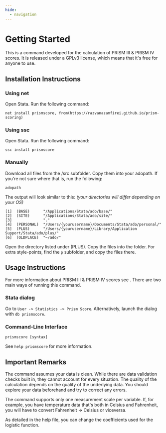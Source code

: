 ```yaml
---
hide:
  - navigation
---
```

# Getting Started

This is a command developed for the calculation of PRISM III & PRISM IV scores. It is released under a GPLv3 license, which means that it's free for anyone to use. 

## Installation Instructions
### Using net
Open Stata. Run the following command: 
```
net install prismscore, from(https://razvanazamfirei.github.io/prism-scoring)
```
### Using ssc
Open Stata. Run the following command: 
```
ssc install prismscore
```
### Manually
Download all files from the /src subfolder. Copy them into your adopath. If you're not sure where that is, run the following: 
```
adopath
```
The output will look similar to this: *(your directories will differ depending on your OS)*
```
[1]  (BASE)      "/Applications/Stata/ado/base/"
[2]  (SITE)      "/Applications/Stata/ado/site/"
[3]              "."
[4]  (PERSONAL)  "/Users/{yourusername}/Documents/Stata/ado/personal/"
[5]  (PLUS)      "/Users/{yourusername}/Library/Application Support/Stata/ado/plus/"
[6]  (OLDPLACE)  "~/ado/"
```
Open the directory listed under (PLUS). Copy the files into the folder. For extra style-points, find the `p` subfolder, and copy the files there. 
## Usage Instructions
For more information about PRISM III & PRISM IV scores see . There are two main ways of running this command. 

### Stata dialog
Go to `User -> Statistics -> Prism Score`. Alternatively, launch the dialog with `db prismscore`.

### Command-Line Interface
```
prismscore [syntax]
```
See ```help prismscore``` for more information.
## Important Remarks
The command assumes your data is clean. While there are data validation checks built in, they cannot account for every situation. The quality of the calculation depends on the quality of the underlying data. You should explore your data beforehand and try to correct any errors. 

The command supports only one measurement scale per variable. If, for example, you have temperature data that's both in Celsius and Fahrenheit, you will have to convert Fahrenheit -> Celsius or viceversa. 

As detailed in the help file, you can change the coefficients used for the logistic function.